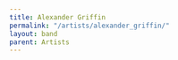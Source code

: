 ```yaml
---
title: Alexander Griffin
permalink: "/artists/alexander_griffin/"
layout: band
parent: Artists
---
```

